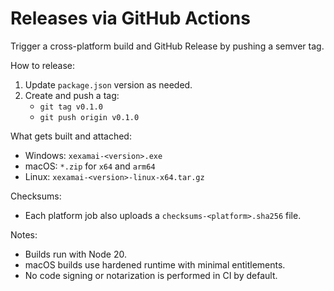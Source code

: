 # Releases via GitHub Actions

Trigger a cross-platform build and GitHub Release by pushing a semver tag.

How to release:

1. Update `package.json` version as needed.
2. Create and push a tag:
   - `git tag v0.1.0`
   - `git push origin v0.1.0`

What gets built and attached:

- Windows: `xexamai-<version>.exe`
- macOS: `*.zip` for `x64` and `arm64`
- Linux: `xexamai-<version>-linux-x64.tar.gz`

Checksums:

- Each platform job also uploads a `checksums-<platform>.sha256` file.

Notes:

- Builds run with Node 20.
- macOS builds use hardened runtime with minimal entitlements.
- No code signing or notarization is performed in CI by default.

